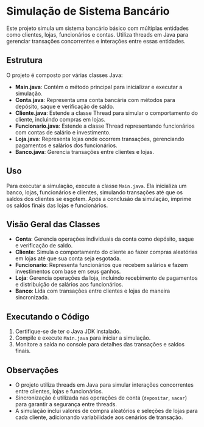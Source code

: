 # Simulação de Sistema Bancário

Este projeto simula um sistema bancário básico com múltiplas entidades como clientes, lojas, funcionários e contas. Utiliza threads em Java para gerenciar transações concorrentes e interações entre essas entidades.

## Estrutura

O projeto é composto por várias classes Java:

- **Main.java**: Contém o método principal para inicializar e executar a simulação.
- **Conta.java**: Representa uma conta bancária com métodos para depósito, saque e verificação de saldo.
- **Cliente.java**: Estende a classe Thread para simular o comportamento do cliente, incluindo compras em lojas.
- **Funcionario.java**: Estende a classe Thread representando funcionários com contas de salário e investimento.
- **Loja.java**: Representa lojas onde ocorrem transações, gerenciando pagamentos e salários dos funcionários.
- **Banco.java**: Gerencia transações entre clientes e lojas.

## Uso

Para executar a simulação, execute a classe `Main.java`. Ela inicializa um banco, lojas, funcionários e clientes, simulando transações até que os saldos dos clientes se esgotem. Após a conclusão da simulação, imprime os saldos finais das lojas e funcionários.

## Visão Geral das Classes

- **Conta**: Gerencia operações individuais da conta como depósito, saque e verificação de saldo.
- **Cliente**: Simula o comportamento do cliente ao fazer compras aleatórias em lojas até que sua conta seja esgotada.
- **Funcionario**: Representa funcionários que recebem salários e fazem investimentos com base em seus ganhos.
- **Loja**: Gerencia operações da loja, incluindo recebimento de pagamentos e distribuição de salários aos funcionários.
- **Banco**: Lida com transações entre clientes e lojas de maneira sincronizada.

## Executando o Código

1. Certifique-se de ter o Java JDK instalado.
2. Compile e execute `Main.java` para iniciar a simulação.
3. Monitore a saída no console para detalhes das transações e saldos finais.

## Observações

- O projeto utiliza threads em Java para simular interações concorrentes entre clientes, lojas e funcionários.
- Sincronização é utilizada nas operações de conta (`depositar`, `sacar`) para garantir a segurança entre threads.
- A simulação inclui valores de compra aleatórios e seleções de lojas para cada cliente, adicionando variabilidade aos cenários de transação.
